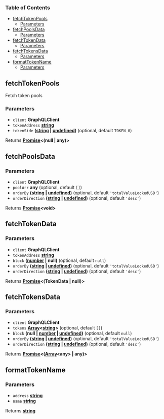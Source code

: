 <!-- Generated by documentation.js. Update this documentation by updating the source code. -->

### Table of Contents

-   [fetchTokenPools][1]
    -   [Parameters][2]
-   [fetchPoolsData][3]
    -   [Parameters][4]
-   [fetchTokenData][5]
    -   [Parameters][6]
-   [fetchTokensData][7]
    -   [Parameters][8]
-   [formatTokenName][9]
    -   [Parameters][10]

## fetchTokenPools

Fetch token pools

### Parameters

-   `client` **GraphQLClient** 
-   `tokenAddress` **[string][11]** 
-   `tokenSide` **([string][11] \| [undefined][12])**  (optional, default `TOKEN_0`)

Returns **[Promise][13]&lt;(null | any)>** 

## fetchPoolsData

### Parameters

-   `client` **GraphQLClient** 
-   `poolArr` **any**  (optional, default `[]`)
-   `orderBy` **([string][11] \| [undefined][12])**  (optional, default `'totalValueLockedUSD'`)
-   `orderDirection` **([string][11] \| [undefined][12])**  (optional, default `'desc'`)

Returns **[Promise][13]&lt;void>** 

## fetchTokenData

### Parameters

-   `client` **GraphQLClient** 
-   `tokenAddress` **[string][11]** 
-   `block` **([number][14] | null)**  (optional, default `null`)
-   `orderBy` **([string][11] \| [undefined][12])**  (optional, default `'totalValueLockedUSD'`)
-   `orderDirection` **([string][11] \| [undefined][12])**  (optional, default `'desc'`)

Returns **[Promise][13]&lt;(TokenData | null)>** 

## fetchTokensData

### Parameters

-   `client` **GraphQLClient** 
-   `tokens` **[Array][15]&lt;[string][11]>**  (optional, default `[]`)
-   `block` **(null | [number][14] \| [undefined][12])**  (optional, default `null`)
-   `orderBy` **([string][11] \| [undefined][12])**  (optional, default `'totalValueLockedUSD'`)
-   `orderDirection` **([string][11] \| [undefined][12])**  (optional, default `'desc'`)

Returns **[Promise][13]&lt;([Array][15]&lt;any> | any)>** 

## formatTokenName

### Parameters

-   `address` **[string][11]** 
-   `name` **[string][11]** 

Returns **[string][11]** 

[1]: #fetchtokenpools

[2]: #parameters

[3]: #fetchpoolsdata

[4]: #parameters-1

[5]: #fetchtokendata

[6]: #parameters-2

[7]: #fetchtokensdata

[8]: #parameters-3

[9]: #formattokenname

[10]: #parameters-4

[11]: https://developer.mozilla.org/docs/Web/JavaScript/Reference/Global_Objects/String

[12]: https://developer.mozilla.org/docs/Web/JavaScript/Reference/Global_Objects/undefined

[13]: https://developer.mozilla.org/docs/Web/JavaScript/Reference/Global_Objects/Promise

[14]: https://developer.mozilla.org/docs/Web/JavaScript/Reference/Global_Objects/Number

[15]: https://developer.mozilla.org/docs/Web/JavaScript/Reference/Global_Objects/Array
